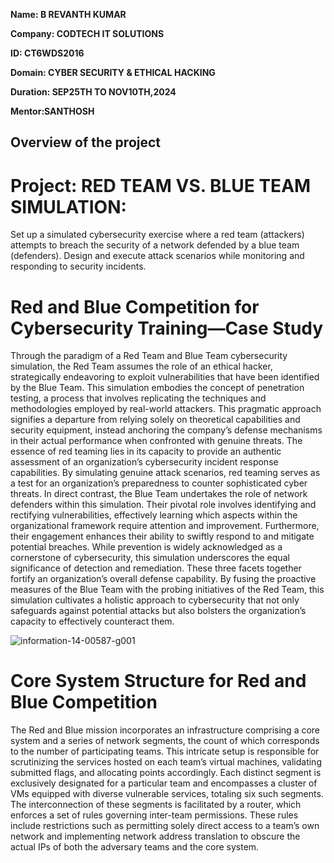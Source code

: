 **Name: B REVANTH KUMAR**

**Company: CODTECH IT SOLUTIONS**

**ID: CT6WDS2016**

**Domain: CYBER SECURITY & ETHICAL HACKING**

**Duration: SEP25TH TO NOV10TH,2024**

**Mentor:SANTHOSH**

## Overview of the project

# Project: RED TEAM VS. BLUE TEAM SIMULATION:

Set up a simulated cybersecurity exercise where a red team (attackers) attempts to
breach the security of a network defended by a blue team (defenders). Design and execute
attack scenarios while monitoring and responding to security incidents.

# Red and Blue Competition for Cybersecurity Training—Case Study
Through the paradigm of a Red Team and Blue Team cybersecurity simulation, the Red Team assumes the role of an ethical hacker, strategically endeavoring to exploit vulnerabilities that have been identified by the Blue Team. This simulation embodies the concept of penetration testing, a process that involves replicating the techniques and methodologies employed by real-world attackers. This pragmatic approach signifies a departure from relying solely on theoretical capabilities and security equipment, instead anchoring the company’s defense mechanisms in their actual performance when confronted with genuine threats.
The essence of red teaming lies in its capacity to provide an authentic assessment of an organization’s cybersecurity incident response capabilities. By simulating genuine attack scenarios, red teaming serves as a test for an organization’s preparedness to counter sophisticated cyber threats. In direct contrast, the Blue Team undertakes the role of network defenders within this simulation. Their pivotal role involves identifying and rectifying vulnerabilities, effectively learning which aspects within the organizational framework require attention and improvement. Furthermore, their engagement enhances their ability to swiftly respond to and mitigate potential breaches.
While prevention is widely acknowledged as a cornerstone of cybersecurity, this simulation underscores the equal significance of detection and remediation. These three facets together fortify an organization’s overall defense capability. By fusing the proactive measures of the Blue Team with the probing initiatives of the Red Team, this simulation cultivates a holistic approach to cybersecurity that not only safeguards against potential attacks but also bolsters the organization’s capacity to effectively counteract them.

![information-14-00587-g001](https://github.com/user-attachments/assets/d5f2fa1e-0a3c-4726-8614-2c4d44199f42)

# Core System Structure for Red and Blue Competition
The Red and Blue mission incorporates an infrastructure comprising a core system and a series of network segments, the count of which corresponds to the number of participating teams. This intricate setup is responsible for scrutinizing the services hosted on each team’s virtual machines, validating submitted flags, and allocating points accordingly. Each distinct segment is exclusively designated for a particular team and encompasses a cluster of VMs equipped with diverse vulnerable services, totaling six such segments. The interconnection of these segments is facilitated by a router, which enforces a set of rules governing inter-team permissions. These rules include restrictions such as permitting solely direct access to a team’s own network and implementing network address translation to obscure the actual IPs of both the adversary teams and the core system.

